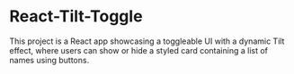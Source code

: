 # React-Tilt-Toggle
This project is a React app showcasing a toggleable UI with a dynamic Tilt effect, where users can show or hide a styled card containing a list of names using buttons.
